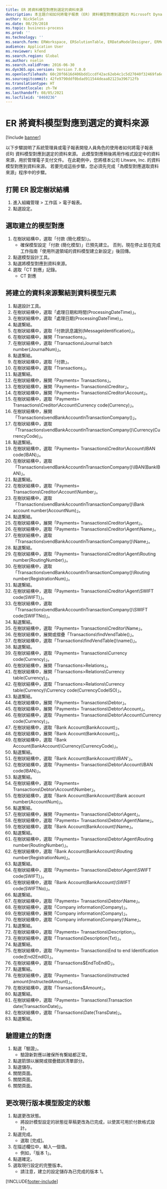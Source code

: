 ```yaml
---
title: ER 將資料模型對應到選定的資料來源
description: 本主題介紹如何將電子報表 (ER) 資料模型對應到選定的 Microsoft Dynamics 365 Finance 資料來源。
author: NickSelin
ms.date: 08/29/2018
ms.topic: business-process
ms.prod: ''
ms.technology: ''
ms.search.form: ERWorkspace, ERSolutionTable, ERDataModelDesigner, ERModelMappingTable, ERModelMappingDesigner
audience: Application User
ms.reviewer: kfend
ms.search.region: Global
ms.author: nselin
ms.search.validFrom: 2016-06-30
ms.dyn365.ops.version: Version 7.0.0
ms.openlocfilehash: 60c20f6616d406bdd1ccdf42ac62eb4c1c5d27040f32469fa6dd370c41830450
ms.sourcegitcommit: 42fe9790ddf0bdad911544deaa82123a396712fb
ms.translationtype: HT
ms.contentlocale: zh-TW
ms.lasthandoff: 08/05/2021
ms.locfileid: "8460236"
---
```

# <a name="er-map-data-model-to-selected-data-sources"></a>ER 將資料模型對應到選定的資料來源

[!include [banner](../../includes/banner.md)]

以下步驟說明了系統管理員或電子報表開發人員角色的使用者如何將電子報表 (ER) 資料模型對應到選定的資料來源。 此模型對應稍後將用作格式設定中的資料來源，用於管理電子支付文件。 在此範例中，您將樣本公司 Litware, Inc. 的資料模型對應到資料來源。 若要完成這些步驟，您必須先完成「為模型對應選取資料來源」程序中的步驟。


## <a name="open-er-configurations-tree"></a>打開 ER 設定樹狀結構
1. 進入組織管理 > 工作區 > 電子報表。
2. 點選設定。

## <a name="select-created-model-mapping"></a>選取建立的模型對應
1. 在樹狀結構中，選取「付款 (簡化模型)」。
    * 確保模型設定「付款 (簡化模型)」已預先建立。 否則，現在停止並在完成工作指南「使用所選領域的資料模型建立新設定」後回傳。  
2. 點選模型設計工具。
3. 點選將模型對應到資料來源。
4. 選取「CT 對應」記錄。
    * CT 對應  

## <a name="bind-created-data-sources-to-data-model-elements"></a>將建立的資料來源繫結到資料模型元素
1. 點選設計工具。
2. 在樹狀結構中，選取「處理日期和時間(ProcessingDateTime)」。
3. 在樹狀結構中，選取「處理日期(ProcessingDateTime)」。
4. 點選繫結。
5. 在樹狀結構中，選取「付款訊息識別(MessageIdentification)」。
6. 在樹狀結構中，展開「Transactions」。
7. 在樹狀結構中，選取「Transactions\Journal batch number(JournalNum)」。
8. 點選繫結。
9. 在樹狀結構中，選取「付款」。
10. 在樹狀結構中，選取「Transactions」。
11. 點選繫結。
12. 在樹狀結構中，展開「Payments= Transactions」。
13. 在樹狀結構中，展開「Payments= Transactions\Creditor」。
14. 在樹狀結構中，展開「Payments= Transactions\Creditor\Account」。
15. 在樹狀結構中，選取「Payments= Transactions\Creditor\Account\Currency code(Currency)」。
16. 在樹狀結構中，展開「Transactions\vendBankAccountInTransactionCompany()」。
17. 在樹狀結構中，選取「Transactions\vendBankAccountInTransactionCompany()\Currency(CurrencyCode)」。
18. 點選繫結。
19. 在樹狀結構中，選取「Payments= Transactions\Creditor\Account\IBAN code(IBAN)」。
20. 在樹狀結構中，選取「Transactions\vendBankAccountInTransactionCompany()\IBAN(BankIBAN)」。
21. 點選繫結。
22. 在樹狀結構中，選取「Payments= Transactions\Creditor\Account\Number」。
23. 在樹狀結構中，選取「Transactions\vendBankAccountInTransactionCompany()\Bank account number(AccountNum)」。
24. 點選繫結。
25. 在樹狀結構中，展開「Payments= Transactions\Creditor\Agent」。
26. 在樹狀結構中，選取「Payments= Transactions\Creditor\Agent\Name」。
27. 在樹狀結構中，選取「Transactions\vendBankAccountInTransactionCompany()\Name」。
28. 點選繫結。
29. 在樹狀結構中，選取「Payments= Transactions\Creditor\Agent\Routing number(RoutingNumber)」。
30. 在樹狀結構中，選取「Transactions\vendBankAccountInTransactionCompany()\Routing number(RegistrationNum)」。
31. 點選繫結。
32. 在樹狀結構中，選取「Payments= Transactions\Creditor\Agent\SWIFT code(SWIFT)」。
33. 在樹狀結構中，選取「Transactions\vendBankAccountInTransactionCompany()\SWIFT code(SWIFTNo)」。
34. 點選繫結。
35. 在樹狀結構中，選取「Payments= Transactions\Creditor\Name」。
36. 在樹狀結構中，展開或摺疊「Transactions\findVendTable()」。
37. 在樹狀結構中，選取「Transactions\findVendTable()\name()」。
38. 點選繫結。
39. 在樹狀結構中，選取「Payments= Transactions\Currency code(Currency)」。
40. 在樹狀結構中，展開「Transactions\>Relations」。
41. 在樹狀結構中，展開「Transactions\>Relations\Currency table(Currency)」。
42. 在樹狀結構中，選取「Transactions\>Relations\Currency table(Currency)\Currency code(CurrencyCodeISO)」。
43. 點選繫結。
44. 在樹狀結構中，展開「Payments= Transactions\Debtor」。
45. 在樹狀結構中，展開「Payments= Transactions\Debtor\Account」。
46. 在樹狀結構中，選取「Payments= Transactions\Debtor\Account\Currency code(Currency)」。
47. 在樹狀結構中，選取「Bank Account(BankAccount)」。
48. 在樹狀結構中，展開「Bank Account(BankAccount)」。
49. 在樹狀結構中，選取「Bank Account(BankAccount)\Currency(CurrencyCode)」。
50. 點選繫結。
51. 在樹狀結構中，選取「Bank Account(BankAccount)\IBAN'」。
52. 在樹狀結構中，選取「Payments= Transactions\Debtor\Account\IBAN code(IBAN)」。
53. 點選繫結。
54. 在樹狀結構中，選取「Payments= Transactions\Debtor\Account\Number」。
55. 在樹狀結構中，選取「Bank Account(BankAccount)\Bank account number(AccountNum)」。
56. 點選繫結。
57. 在樹狀結構中，展開「Payments= Transactions\Debtor\Agent」。
58. 在樹狀結構中，選取「Payments= Transactions\Debtor\Agent\Name」。
59. 在樹狀結構中，選取「Bank Account(BankAccount)\Name」。
60. 點選繫結。
61. 在樹狀結構中，選取「Payments= Transactions\Debtor\Agent\Routing number(RoutingNumber)」。
62. 在樹狀結構中，選取「Bank Account(BankAccount)\Routing number(RegistrationNum)」。
63. 點選繫結。
64. 在樹狀結構中，選取「Payments= Transactions\Debtor\Agent\SWIFT code(SWIFT)」。
65. 在樹狀結構中，選取「Bank Account(BankAccount)\SWIFT code(SWIFTNo)」。
66. 點選繫結。
67. 在樹狀結構中，選取「Payments= Transactions\Debtor\Name」。
68. 在樹狀結構中，選取「Company information(Company)」。
69. 在樹狀結構中，展開「Company information(Company)」。
70. 在樹狀結構中，選取「Company information(Company)\Name」。
71. 點選繫結。
72. 在樹狀結構中，選取「Payments= Transactions\Description」。
73. 在樹狀結構中，選取「Transactions\Description(Txt)」。
74. 點選繫結。
75. 在樹狀結構中，選取「Payments= Transactions\End to end Identification code(End2EndID)」。
76. 在樹狀結構中，選取「Transactions\$EndToEndID」。
77. 點選繫結。
78. 在樹狀結構中，選取「Payments= Transactions\Instructed amount(InstructedAmount)」。
79. 在樹狀結構中，選取「Transactions\$Amount」。
80. 點選繫結。
81. 在樹狀結構中，選取「Payments= Transactions\Transaction date(TransactionDate)」。
82. 在樹狀結構中，選取「Transactions\Date(TransDate)」。
83. 點選繫結。

## <a name="validate-created-mapping"></a>驗證建立的對應
1. 點選「驗證」。
    * 驗證新對應以確保所有繫結都正常。  
2. 點選箭頭以展開或摺疊錯誤清單部分。
3. 點選儲存。
4. 關閉頁面。
5. 關閉頁面。
6. 關閉頁面。

## <a name="change-the-status-of-the-current-version-of-model-configuration"></a>更改現行版本模型設定的狀態
1. 點選更改狀態。
    * 將設計模型設定的狀態從草稿更改為已完成，以使其可用於付款格式設計。  
2. 點選完成。
    * 選取 [完成]。  
3. 在描述欄位中，輸入一個值。
    * 例如，「版本 1」。  
4. 點選確定。
5. 選取現行設定的完整版本。
    * 請注意，建立的設定儲存為已完成的版本 1。  



[!INCLUDE[footer-include](../../../../includes/footer-banner.md)]